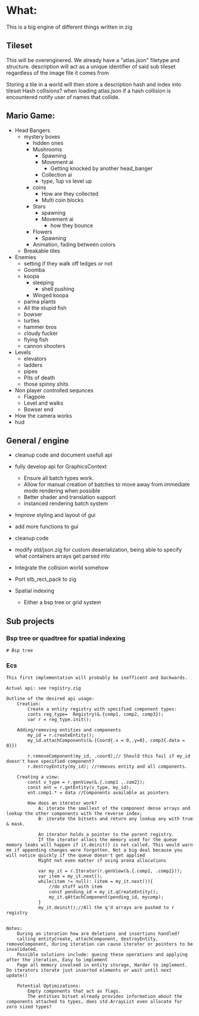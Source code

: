 # What:
This is a big engine of different things written in zig

## Tileset
This will be overenginered.
We already have a "atlas.json" filetype and structure.
description will act as a unique identifier of said sub tileset regardless of the image file it comes from

Storing a tile in a world will then store a description hash and index into tileset
Hash collisions?
when loading atlas.json if a hash collision is encountered notify user of names that collide.

## Mario Game:
* Head Bangers
    * mystery boxes
        * hidden ones
        * Mushrooms
            - Spawning
            - Movement ai
                - Getting knocked by another head_banger
            - Collection ai
            - type, 1up vs level up
        * coins
            - How are they collected
            - Multi coin blocks
        * Stars
            - spawning
            - Movement ai
                - how they bounce
        * Flowers
            - Spawning
        * Animation, fading between colors
    * Breakable tiles
* Enemies
    * setting if they walk off ledges or not
    * Goomba
    * koopa
        - sleeping
            - shell pushing
        - Winged koopa
    * parina plants
    * All the stupid fish
    * bowser
    * turtles
    * hammer bros
    * cloudy fucker
    * flying fish
    * cannon shooters
* Levels
    * elevators
    * ladders
    * pipes
    * Pits of death
    * those spinny shits
* Non player controlled sequnces
    - Flagpole
    - Level and walks
    - Bowser end
* How the camera works
* hud 

## General / engine
* cleanup code and document usefull api
* fully develop api for GraphicsContext
    - Ensure all batch types work.
    - Allow for manual creation of batches to move away from immediate mode rendering when possible
    - Better shader and translation support
    - instanced rendering batch system

* Improve styling and layout of gui
* add more functions to gui
* cleanup code
* modify std/json.zig for custom deserialization, being able to specify what containers arrays get parsed into
* Integrate the collision world somehow
* Port stb_rect_pack to zig
* Spatial indexing
    - Either a bsp tree or grid system


## Sub projects
### Bsp tree or quadtree for spatial indexing
    # Bsp tree
    
### Ecs
    This first implementation will probably be inefficent and backwards.

    Actual api: see registry.zig

    Outline of the desired api usage:
        Creation:
            Create a entity registry with specified component types:
            conts reg_type=  Registry(&.{comp1, comp2, comp3});
            var r = reg_type.init();

        Adding/removing entities and components
            my_id = r.createEntity();
            my_id.attachComponents(&.{Coord{.x = 0,.y=0}, comp3{.data = 0}})

            r.removeComponent(my_id, .coord);// Should this fail if my_id doesn't have specified component?
            r.destroyEntity(my_id); //removes entity and all components.

        Creating a view:
            const v_type = r.genView(&.{.comp1 ,.com2});
            const ent = r.getEntity(v_type, my_id);
            ent.comp1.* = data //Components available as pointers

            How does an iterator work?
                A: iterate the smallest of the component dense arrays and lookup the other components with the reverse index;
                B: iterate the bitsets and return any lookup any with true & mask.

                An iterator holds a pointer to the parent registry.
                If the iterator allocs the memory used for the queue memory leaks will happen if it.deinit() is not called. This would warn me if appending changes were forgotten. Not a big deal because you will notice quickly if the queue doesn't get applied
                Might not even matter if using arena allocations

                var my_it = r.Iterator(r.genView(&.{.comp1, .comp2}));
                var item = my_it.next();
                while(item != null): (item = my_it.next()){
                    //do stuff with item
                    const pending_id = my_it.qCreateEntity();
                    my_it.qAttachComponent(pending_id, mycomp);
                }
                my_it.deinit();//All the q'd arrays are pushed to r registry


    Notes:
        During an iteration how are deletions and insertions handled?
        calling entityCreate, attachComponent, destroyEntity, removeComponent, during iteration can cause iterator or pointers to be invalidated.
        Possible solutions include: queing these operations and applying after the iteration, Easy to implement
        Page all memory involved in entity storage, Harder to implement. Do iterators iterate just inserted elements or wait until next update()

        Potential Optimizations:
            Empty components that act as flags.
            The entities bitset already provides information about the components attached to types, does std.ArrayList even allocate for zero sized types?


